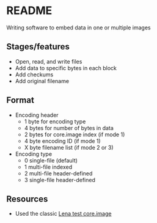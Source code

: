 # README

Writing software to embed data in one or multiple images

## Stages/features

* Open, read, and write files 
* Add data to specific bytes in each block
* Add checkums
* Add original filename

## Format

* Encoding header
  * 1 byte for encoding type
  * 4 bytes for number of bytes in data
  * 2 bytes for core.image index (if mode 1)
  * 4 byte encoding ID (if mode 1)
  * X byte filename list (if mode 2 or 3)
* Encoding type
  * 0 single-file (default)
  * 1 multi-file indexed
  * 2 multi-file header-defined
  * 3 single-file header-defined

## Resources

* Used the classic [Lena test core.image](https://www.ece.rice.edu/~wakin/images/lenaTest1.jpg)
